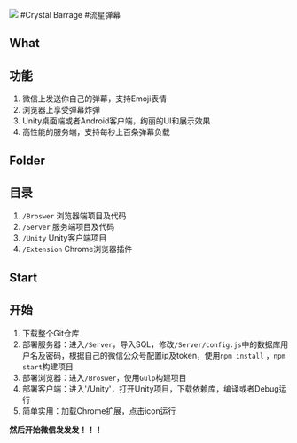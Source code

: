 ![](http://dreampiggy-wordpress.stor.sinaapp.com/uploads/2015/06/Hacker-icon.png)
#Crystal Barrage
#流星弹幕


## What
## 功能

1. 微信上发送你自己的弹幕，支持Emoji表情
2. 浏览器上享受弹幕炸弹
3. Unity桌面端或者Android客户端，绚丽的UI和展示效果
4. 高性能的服务端，支持每秒上百条弹幕负载


## Folder
## 目录

1. `/Broswer`	浏览器端项目及代码
2. `/Server`	服务端项目及代码
3. `/Unity`		Unity客户端项目
4. `/Extension`	Chrome浏览器插件


## Start
## 开始

1. 下载整个Git仓库
2. 部署服务器：进入`/Server`，导入SQL，修改`/Server/config.js`中的数据库用户名及密码，根据自己的微信公众号配置ip及token，使用`npm install` ，`npm start`构建项目
3. 部署浏览器：进入`/Broswer`，使用`Gulp`构建项目
4. 部署客户端：进入'/Unity'，打开Unity项目，下载依赖库，编译或者Debug运行
5. 简单实用：加载Chrome扩展，点击icon运行

**然后开始微信发发发！！！**